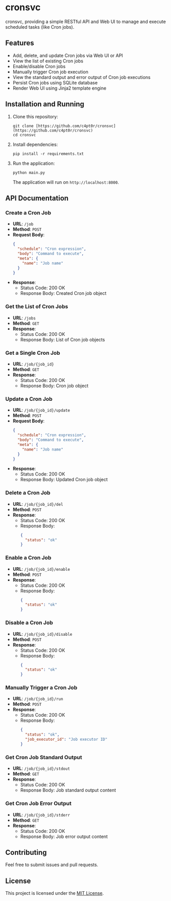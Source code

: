 # cronsvc

cronsvc, providing a simple RESTful API and Web UI to manage and execute scheduled tasks (like Cron jobs).

## Features

- Add, delete, and update Cron jobs via Web UI or API
- View the list of existing Cron jobs
- Enable/disable Cron jobs
- Manually trigger Cron job execution
- View the standard output and error output of Cron job executions
- Persist Cron jobs using SQLite database
- Render Web UI using Jinja2 template engine

## Installation and Running

1. Clone this repository:

   ```
   git clone [https://github.com/c4pt0r/cronsvc](https://github.com/c4pt0r/cronsvc)
   cd cronsvc
   ```

2. Install dependencies:

   ```
   pip install -r requirements.txt
   ```

3. Run the application:

   ```
   python main.py
   ```

   The application will run on `http://localhost:8000`.

## API Documentation

### Create a Cron Job

- **URL**: `/job`
- **Method**: `POST`
- **Request Body**:
  ```json
  {
    "schedule": "Cron expression",
    "body": "Command to execute",
    "meta": {
      "name": "Job name"
    }
  }
  ```
- **Response**:
  - Status Code: 200 OK
  - Response Body: Created Cron job object

### Get the List of Cron Jobs

- **URL**: `/jobs`
- **Method**: `GET`
- **Response**:
  - Status Code: 200 OK
  - Response Body: List of Cron job objects

### Get a Single Cron Job

- **URL**: `/job/{job_id}`
- **Method**: `GET`
- **Response**:
  - Status Code: 200 OK
  - Response Body: Cron job object

### Update a Cron Job

- **URL**: `/job/{job_id}/update`
- **Method**: `POST`
- **Request Body**:
  ```json
  {
    "schedule": "Cron expression",
    "body": "Command to execute",
    "meta": {
      "name": "Job name"
    }
  }
  ```
- **Response**:
  - Status Code: 200 OK
  - Response Body: Updated Cron job object

### Delete a Cron Job

- **URL**: `/job/{job_id}/del`
- **Method**: `POST`
- **Response**:
  - Status Code: 200 OK
  - Response Body:
    ```json
    {
      "status": "ok"
    }
    ```

### Enable a Cron Job

- **URL**: `/job/{job_id}/enable`
- **Method**: `POST`
- **Response**:
  - Status Code: 200 OK
  - Response Body:
    ```json
    {
      "status": "ok"
    }
    ```

### Disable a Cron Job

- **URL**: `/job/{job_id}/disable`
- **Method**: `POST`
- **Response**:
  - Status Code: 200 OK
  - Response Body:
    ```json
    {
      "status": "ok"
    }
    ```

### Manually Trigger a Cron Job

- **URL**: `/job/{job_id}/run`
- **Method**: `POST`
- **Response**:
  - Status Code: 200 OK
  - Response Body:
    ```json
    {
      "status": "ok",
      "job_executor_id": "Job executor ID"
    }
    ```

### Get Cron Job Standard Output

- **URL**: `/job/{job_id}/stdout`
- **Method**: `GET`
- **Response**:
  - Status Code: 200 OK
  - Response Body: Job standard output content

### Get Cron Job Error Output

- **URL**: `/job/{job_id}/stderr`
- **Method**: `GET`
- **Response**:
  - Status Code: 200 OK
  - Response Body: Job error output content

## Contributing

Feel free to submit issues and pull requests.

## License

This project is licensed under the [MIT License](LICENSE).
